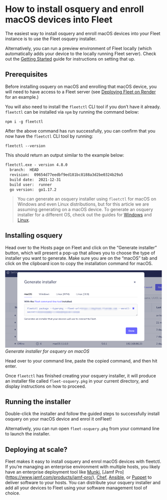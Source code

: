 # How to install osquery and enroll macOS devices into Fleet

The easiest way to install osquery and enroll macOS devices into your Fleet instance is to use the Fleet osquery installer.

Alternatively, you can run a preview environment of Fleet locally (which automatically adds your device to the locally running Fleet server). Check out the [Getting Started](https://fleetdm.com/get-started) guide for instructions on setting that up.

## Prerequisites

Before installing osquery on macOS and enrolling that macOS device, you will need to have access to a Fleet server (see [Deploying Fleet on Render](https://fleetdm.com/deploy/deploying-fleet-on-render) for an example.)

You will also need to install the `fleetctl` CLI tool if you don’t have it already. `fleetctl` can be installed via `npm` by running the command below:

```
npm i -g fleetctl
```

After the above command has run successfully, you can confirm that you now have the `fleetctl` CLI tool by running:

```
fleetctl --version
```

This should return an output similar to the example below:

```
fleetctl.exe - version 4.8.0
  branch:  HEAD
  revision:  09654d77eedbf9ed181bc8188a3d2be0324b29a5
  build date:  2021-12-31
  build user:  runner
  go version:  go1.17.2
```

> You can generate an osquery installer using `fleetctl` for macOS on Windows and even Linux distributions, but for this article we are assuming generating on a macOS device. To generate an osquery installer for a different OS, check out the guides for [Windows](https://fleetdm.com//guides/how-to-install-osquery-and-enroll-windows-devices-into-fleet) and [Linux](https://fleetdm.com//guides/how-to-install-osquery-and-enroll-linux-devices-into-fleet).

## Installing osquery

Head over to the Hosts page on Fleet and click on the “Generate installer” button, which will present a pop-up that allows you to choose the type of installer you want to generate. Make sure you are on the “macOS” tab and click on the clipboard icon to copy the installation command for macOS.

![Generate installer](../website/assets/images/articles/install-osquery-and-enroll-macos-devices-into-fleet-1-454x225@2x.png)
*Generate installer for osquery on macOS*

Head over to your command line, paste the copied command, and then hit enter.

Once `fleetctl` has finished creating your osquery installer, it will produce an installer file called `fleet-osquery.pkg` in your current directory, and display instructions on how to proceed.

## Running the installer

Double-click the installer and follow the guided steps to successfully install osquery on your macOS device and enrol it onFleet!

Alternatively, you can run open `fleet-osquery.pkg` from your command line to launch the installer.

## Deploying at scale?
Fleet makes it easy to install osquery and enrol macOS devices with fleetctl. If you’re managing an enterprise environment with multiple hosts, you likely have an enterprise deployment tool like [Munki](https://www.munki.org/munki/), [Jamf Pro] (https://www.jamf.com/products/jamf-pro/), [Chef](https://www.chef.io/), [Ansible](https://www.ansible.com/), or [Puppet](https://puppet.com/) to deliver software to your hosts. You can distribute your osquery installer and add all your devices to Fleet using your software management tool of choice.

<meta name="category" value="guides">
<meta name="authorFullName" value="Kelvin Omereshone">
<meta name="authorGitHubUsername" value="dominuskelvin">
<meta name="publishedOn" value="2022-01-13">
<meta name="articleTitle" value="How to install osquery and enroll macOS devices into Fleet">
<meta name="articleImageUrl" value="../website/assets/images/articles/install-osquery-and-enroll-macos-devices-into-fleet-cover-1600x900@2x.jpg">

